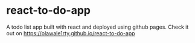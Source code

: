 # react-to-do-app
A todo list app built with react and deployed using github pages.
Check it out on https://olawale1rty.github.io/react-to-do-app
